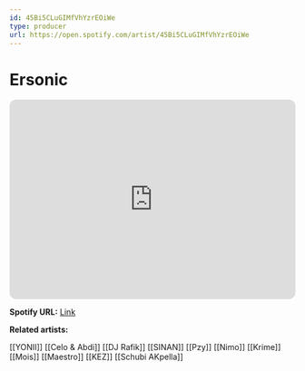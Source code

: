 ```yaml
---
id: 45Bi5CLuGIMfVhYzrEOiWe
type: producer
url: https://open.spotify.com/artist/45Bi5CLuGIMfVhYzrEOiWe
---
```

# Ersonic

<iframe style="border-radius:12px" src="https://open.spotify.com/embed/artist/45Bi5CLuGIMfVhYzrEOiWe" width="100%" height="352" frameBorder="0" allowfullscreen="" allow="autoplay; clipboard-write; encrypted-media; fullscreen; picture-in-picture" loading="lazy"></iframe>

**Spotify URL:** [Link](https://open.spotify.com/artist/45Bi5CLuGIMfVhYzrEOiWe)

**Related artists:**

[[YONII]]
[[Celo & Abdi]]
[[DJ Rafik]]
[[SINAN]]
[[Pzy]]
[[Nimo]]
[[Krime]]
[[Mois]]
[[Maestro]]
[[KEZ]]
[[Schubi AKpella]]
